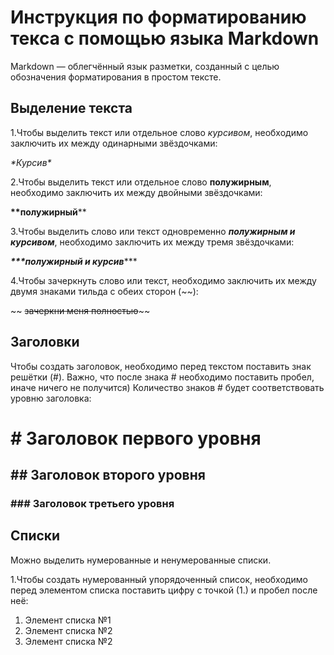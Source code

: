 # Инструкция по форматированию текса с помощью языка Markdown

Markdown — облегчённый язык разметки, созданный с целью обозначения форматирования в простом тексте.

## Выделение текста
1.Чтобы выделить текст или отдельное слово *курсивом*, необходимо заключить их между одинарными звёздочками:

*\*Курсив\** 

2.Чтобы выделить текст или отдельное слово **полужирным**, необходимо заключить их между двойными звёздочками:

**\*\*полужирный**\**

3.Чтобы выделить слово или текст одновременно ***полужирным и курсивом***, необходимо заключить их между тремя звёздочками:

***\*\*\*полужирный и курсив***\***

4.Чтобы зачеркнуть слово или текст, необходимо заключить их между двумя знаками тильда с обеих сторон (~~):

~~ ~~зачеркни меня полностью~~\~~

## Заголовки

Чтобы создать заголовок, необходимо перед текстом поставить знак решётки (#). Важно, что после знака # необходимо поставить пробел, иначе ничего не получится) Количество знаков # будет соответствовать уровню заголовка:
# \# Заголовок первого уровня
## \#\# Заголовок второго уровня
### \#\#\# Заголовок третьего уровня

## Списки
Можно выделить нумерованные и ненумерованные списки.

1.Чтобы создать нумерованный упорядоченный список, необходимо перед элементом списка поставить цифру с точкой (1.) и пробел после неё:

1. Элемент списка №1
2. Элемент списка №2
3. Элемент списка №2


